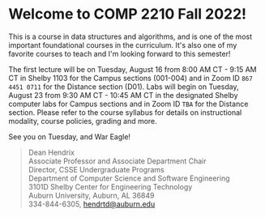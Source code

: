
# Welcome to COMP 2210 Fall 2022!

This is a course in data structures and algorithms, and is one of the most
important foundational courses in the curriculum. It's also one of my favorite
courses to teach and I'm looking forward to this semester!  

The first lecture will be on Tuesday, August 16 from 8:00 AM CT - 9:15 AM CT in
Shelby 1103 for the Campus sections (001-004) and in Zoom ID `867 4451 0711` for
the Distance section (D01). Labs will begin on Tuesday, August 23 from 9:30 AM
CT - 10:45 AM CT in the designated Shelby computer labs for Campus sections and
in Zoom ID `TBA` for the Distance section. Please refer to the course syllabus
for details on instructional modality, course policies, grading and more.

See you on Tuesday, and War Eagle!


> Dean Hendrix  
> Associate Professor and Associate Department Chair  
> Director, CSSE Undergraduate Programs  
> Department of Computer Science and Software Engineering  
> 3101D Shelby Center for Engineering Technology  
> Auburn University, Auburn, AL 36849  
> 334-844-6305, hendrtd@auburn.edu  


